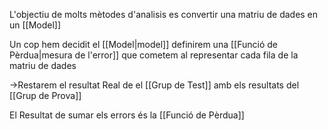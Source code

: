 L'objectiu de molts mètodes d'analisis es convertir una matriu de dades en un [[Model]]

Un cop hem decidit el [[Model|model]] definirem una [[Funció de Pèrdua|mesura de l'error]] que cometem al representar cada fila de la matriu de dades

->Restarem el resultat Real de el [[Grup de Test]] amb els resultats del [[Grup de Prova]]

El Resultat de sumar els errors és la [[Funció de Pèrdua]]
